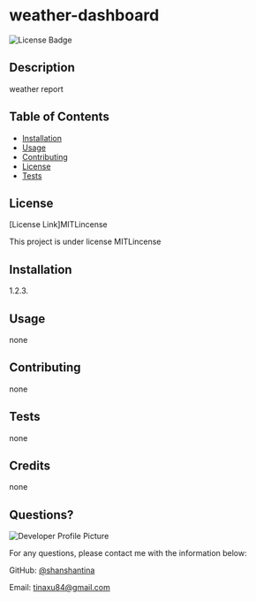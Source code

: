 
  # weather-dashboard 

  
  ![License Badge](https://img.shields.io/badge/License-MITLincense-blue.svg)
  

  ## Description
  weather report

  ## Table of Contents
  * [Installation](#installation)
  * [Usage](#usage)
  * [Contributing](#contributing)
  * [License](#license)
  * [Tests](#tests)

  ## License
  
  [License Link]MITLincense
  
  This project is under license MITLincense

  ## Installation
  1.2.3.

  ## Usage
  none

  ## Contributing
  none

  ## Tests
  none

  ## Credits
  none

  ## Questions?
  ![Developer Profile Picture](https://avatars.githubusercontent.com/u/77250536?v=4)

  For any questions, please contact me with the information below:

  GitHub: [@shanshantina](https://github.com/shanshantina)

  
  Email: tinaxu84@gmail.com
